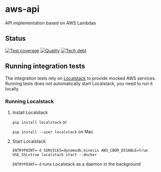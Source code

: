 # aws-api
API implementation based on AWS Lambdas

## Status

[![Test coverage](https://sonarcloud.io/api/project_badges/measure?project=aws-api&metric=coverage)](https://sonarcloud.io/dashboard?id=aws-api) [![Quality](https://sonarcloud.io/api/project_badges/measure?project=aws-api&metric=alert_status)](https://sonarcloud.io/dashboard?id=aws-api) [![Tech debt](https://sonarcloud.io/api/project_badges/measure?project=aws-api&metric=sqale_index)](https://sonarcloud.io/dashboard?id=aws-api)

## Running integration tests

The integration tests rely on [Localstack](https://github.com/localstack/localstack) to provide mocked AWS services. Running tests does not automatically start Localstack, you need to run it locally.

### Running Localstack

1. Install Localstack

   `pip install localstack` or

   `pip install --user localstack` on Mac

2. Start Localstack

   `ENTRYPOINT=-d SERVICES=dynamodb,kinesis AWS_CBOR_DISABLE=true USE_SSL=true localstack start --docker`

   `ENTRYPOINT=-d` runs Localstack as a daemon in the background
